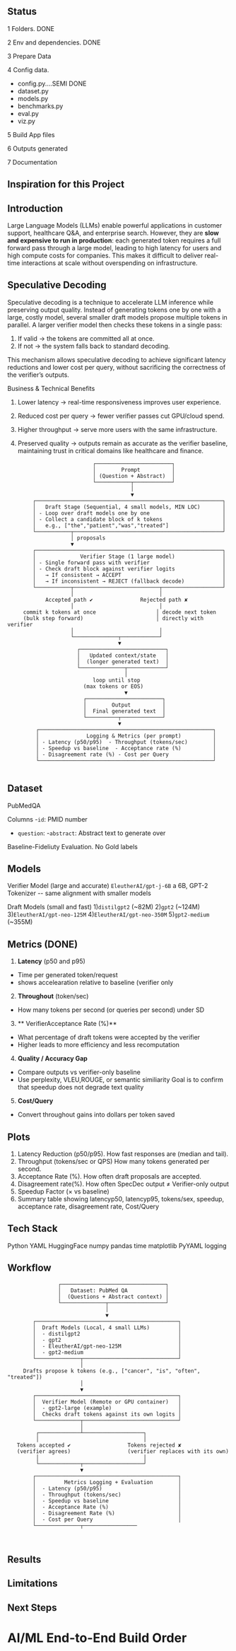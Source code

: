 ## Status

1 Folders. DONE


2 Env and dependencies. DONE


3 Prepare Data


4 Config data.

- config.py....SEMI DONE
- dataset.py
- models.py
- benchmarks.py
- eval.py
- viz.py



5 Build App files


6 Outputs generated


7 Documentation


## Inspiration for this Project



## Introduction
Large Language Models (LLMs) enable powerful applications in customer support, healthcare Q&A, and enterprise search. However, they are **slow and expensive to run in production**: each generated token requires a full forward pass through a large model, leading to high latency for users and high compute costs for companies. This makes it difficult to deliver real-time interactions at scale without overspending on infrastructure.

## Speculative Decoding
Speculative decoding is a technique to accelerate LLM inference while preserving output quality. Instead of generating tokens one by one with a large, costly model, several smaller draft models propose multiple tokens in parallel. A larger verifier model then checks these tokens in a single pass:

1) If valid → the tokens are committed all at once.
2) If not → the system falls back to standard decoding.

This mechanism allows speculative decoding to achieve significant latency reductions and lower cost per query, without sacrificing the correctness of the verifier’s outputs.

Business & Technical Benefits
1) Lower latency → real-time responsiveness improves user experience.

2) Reduced cost per query → fewer verifier passes cut GPU/cloud spend.

3) Higher throughput → serve more users with the same infrastructure. 

4) Preserved quality → outputs remain as accurate as the verifier baseline, maintaining trust in critical domains like healthcare and finance.

```text
                           ┌────────────────────────┐
                           │        Prompt          │
                           │ (Question + Abstract)  │
                           └───────────┬────────────┘
                                       │
                                       ▼
        ┌───────────────────────────────────────────────────────────┐
        │   Draft Stage (Sequential, 4 small models, MIN LOC)       │
        │ - Loop over draft models one by one                       │
        │ - Collect a candidate block of k tokens                   │
        │   e.g., ["the","patient","was","treated"]                 │
        └───────────┬───────────────────────────────────────────────┘
                    │ proposals
                    ▼
        ┌───────────────────────────────────────────────────────────┐
        │              Verifier Stage (1 large model)               │
        │ - Single forward pass with verifier                       │
        │ - Check draft block against verifier logits               │
        │   → If consistent → ACCEPT                                │
        │   → If inconsistent → REJECT (fallback decode)            │
        └───────────┬───────────────────────────┬───────────────────┘
                    │                           │
            Accepted path ✔               Rejected path ✘
                    │                           │
     commit k tokens at once                   │ decode next token
     (bulk step forward)                       │ directly with verifier
                    │                           │
                    └──────────────┬────────────┘
                                   ▼
                      ┌───────────────────────────┐
                      │   Updated context/state   │
                      │  (longer generated text)  │
                      └──────────────┬────────────┘
                                     │
                           loop until stop
                        (max tokens or EOS)
                                     ▼
                        ┌────────────────────────┐
                        │        Output          │
                        │  Final generated text  │
                        └──────────┬─────────────┘
                                   ▼
         ┌───────────────────────────────────────────────────────┐
         │               Logging & Metrics (per prompt)          │
         │ - Latency (p50/p95)  - Throughput (tokens/sec)        │
         │ - Speedup vs baseline  - Acceptance rate (%)          │
         │ - Disagreement rate (%) - Cost per Query              │
         └───────────────────────────────────────────────────────┘


```

## Dataset
PubMedQA

Columns
-`id`: PMID number
- `question`:
-`abstract`: Abstract text to generate over

Baseline-Fideliuty Evaluation. No Gold labels

## Models
Verifier Model (large and accurate)
`EleutherAI/gpt-j-6B` a 6B, GPT-2 Tokenizer -- same alignment with smaller models

Draft Models (small and fast)
1)`distilgpt2` (~82M)
2)`gpt2` (~124M)
3)`EleutherAI/gpt-neo-125M`
4)`EleutherAI/gpt-neo-350M`
5)`gpt2-medium` (~355M)


## Metrics (DONE)
1) **Latency** (p50 and p95) 
- Time per generated token/request
- shows accelearation relative to baseline (verifier only


2) **Throughout** (token/sec)
- How many tokens per second (or queries per second) under SD

3) ** VerifierAcceptance Rate (%)**
- What percentage of draft tokens were accepted by the verifier
- Higher leads to more efficiency and less recomputation

4) **Quality / Accuracy Gap**
- Compare outputs vs verifier-only baseline
- Use perplexity, VLEU,ROUGE, or semantic similiarity
Goal is to confirm that speedup does not degrade text quality

5) **Cost/Query**
- Convert throughout gains into dollars per token saved

## Plots
1) Latency Reduction (p50/p95). How fast responses are (median and tail).
2) Throughput (tokens/sec or QPS) How many tokens generated per second.
3) Acceptance Rate (%). How often draft proposals are accepted.
4) Disagreement rate(%). How often SpecDec output ≠ Verifier-only output
5) Speedup Factor (× vs baseline)
6) Summary table showing latencyp50, latencyp95, tokens/sex, speedup, acceptance rate, disagreement rate, Cost/Query

## Tech Stack
Python
YAML
HuggingFace
numpy
pandas
time
matplotlib
PyYAML
logging



## Workflow
```text
                ┌─────────────────────────────────┐
                │   Dataset: PubMed QA            │
                │  (Questions + Abstract context) │
                └──────────────┬──────────────────┘
                               │
                               ▼
        ┌─────────────────────────────────────────────┐
        │  Draft Models (Local, 4 small LLMs)         │
        │  - distilgpt2                               │
        │  - gpt2                                     │
        │  - EleutherAI/gpt-neo-125M                  │
        │  - gpt2-medium                              │
        └──────────────┬──────────────────────────────┘
                       │
     Drafts propose k tokens (e.g., ["cancer", "is", "often", "treated"])
                       │
                       ▼
        ┌─────────────────────────────────────────────┐
        │  Verifier Model (Remote or GPU container)   │
        │  - gpt2-large (example)                     │
        │  Checks draft tokens against its own logits │
        └──────────────┬──────────────────────────────┘
                       │
         ┌─────────────┴───────────────────┐
         │                                 │
   Tokens accepted ✔                  Tokens rejected ✘
   (verifier agrees)                  (verifier replaces with its own)
         │                                 │
         └─────────────┬───────────────────┘
                       ▼
        ┌─────────────────────────────────────────────┐
        │         Metrics Logging + Evaluation        │
        │  - Latency (p50/p95)                        │
        │  - Throughput (tokens/sec)                  │
        │  - Speedup vs baseline                      │
        │  - Acceptance Rate (%)                      │
        │  - Disagreement Rate (%)                    │
        │  - Cost per Query                           │
        └──────────────┬─────────────────



```

## Results



## Limitations



## Next Steps



# AI/ML End-to-End Build Order